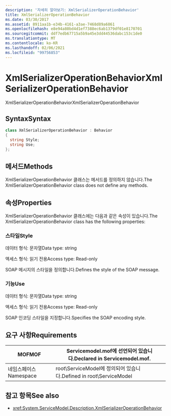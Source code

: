 ```yaml
---
description: '자세히 알아보기: XmlSerializerOperationBehavior'
title: XmlSerializerOperationBehavior
ms.date: 03/30/2017
ms.assetid: 8911aa1b-e34b-4161-a3ae-7468d89a6861
ms.openlocfilehash: e8e94a80bd4d1ef7388ec6ab1379df01e8170701
ms.sourcegitcommit: ddf7edb67715a5b9a45e3dd44536dabc153c1de0
ms.translationtype: MT
ms.contentlocale: ko-KR
ms.lasthandoff: 02/06/2021
ms.locfileid: "99756853"
---
```

# <a name="xmlserializeroperationbehavior"></a><span data-ttu-id="cf71b-103">XmlSerializerOperationBehavior</span><span class="sxs-lookup"><span data-stu-id="cf71b-103">XmlSerializerOperationBehavior</span></span>

<span data-ttu-id="cf71b-104">XmlSerializerOperationBehavior</span><span class="sxs-lookup"><span data-stu-id="cf71b-104">XmlSerializerOperationBehavior</span></span>  
  
## <a name="syntax"></a><span data-ttu-id="cf71b-105">Syntax</span><span class="sxs-lookup"><span data-stu-id="cf71b-105">Syntax</span></span>  
  
```csharp
class XmlSerializerOperationBehavior : Behavior  
{  
  string Style;  
  string Use;  
};  
```  
  
## <a name="methods"></a><span data-ttu-id="cf71b-106">메서드</span><span class="sxs-lookup"><span data-stu-id="cf71b-106">Methods</span></span>  

 <span data-ttu-id="cf71b-107">XmlSerializerOperationBehavior 클래스는 메서드를 정의하지 않습니다.</span><span class="sxs-lookup"><span data-stu-id="cf71b-107">The XmlSerializerOperationBehavior class does not define any methods.</span></span>  
  
## <a name="properties"></a><span data-ttu-id="cf71b-108">속성</span><span class="sxs-lookup"><span data-stu-id="cf71b-108">Properties</span></span>  

 <span data-ttu-id="cf71b-109">XmlSerializerOperationBehavior 클래스에는 다음과 같은 속성이 있습니다.</span><span class="sxs-lookup"><span data-stu-id="cf71b-109">The XmlSerializerOperationBehavior class has the following properties:</span></span>  
  
### <a name="style"></a><span data-ttu-id="cf71b-110">스타일</span><span class="sxs-lookup"><span data-stu-id="cf71b-110">Style</span></span>  

 <span data-ttu-id="cf71b-111">데이터 형식: 문자열</span><span class="sxs-lookup"><span data-stu-id="cf71b-111">Data type: string</span></span>  
  
 <span data-ttu-id="cf71b-112">액세스 형식: 읽기 전용</span><span class="sxs-lookup"><span data-stu-id="cf71b-112">Access type: Read-only</span></span>  
  
 <span data-ttu-id="cf71b-113">SOAP 메시지의 스타일을 정의합니다.</span><span class="sxs-lookup"><span data-stu-id="cf71b-113">Defines the style of the SOAP message.</span></span>  
  
### <a name="use"></a><span data-ttu-id="cf71b-114">기능</span><span class="sxs-lookup"><span data-stu-id="cf71b-114">Use</span></span>  

 <span data-ttu-id="cf71b-115">데이터 형식: 문자열</span><span class="sxs-lookup"><span data-stu-id="cf71b-115">Data type: string</span></span>  
  
 <span data-ttu-id="cf71b-116">액세스 형식: 읽기 전용</span><span class="sxs-lookup"><span data-stu-id="cf71b-116">Access type: Read-only</span></span>  
  
 <span data-ttu-id="cf71b-117">SOAP 인코딩 스타일을 지정합니다.</span><span class="sxs-lookup"><span data-stu-id="cf71b-117">Specifies the SOAP encoding style.</span></span>  
  
## <a name="requirements"></a><span data-ttu-id="cf71b-118">요구 사항</span><span class="sxs-lookup"><span data-stu-id="cf71b-118">Requirements</span></span>  
  
|<span data-ttu-id="cf71b-119">MOF</span><span class="sxs-lookup"><span data-stu-id="cf71b-119">MOF</span></span>|<span data-ttu-id="cf71b-120">Servicemodel.mof에 선언되어 있습니다.</span><span class="sxs-lookup"><span data-stu-id="cf71b-120">Declared in Servicemodel.mof.</span></span>|  
|---------|-----------------------------------|  
|<span data-ttu-id="cf71b-121">네임스페이스</span><span class="sxs-lookup"><span data-stu-id="cf71b-121">Namespace</span></span>|<span data-ttu-id="cf71b-122">root\ServiceModel에 정의되어 있습니다.</span><span class="sxs-lookup"><span data-stu-id="cf71b-122">Defined in root\ServiceModel</span></span>|  
  
## <a name="see-also"></a><span data-ttu-id="cf71b-123">참고 항목</span><span class="sxs-lookup"><span data-stu-id="cf71b-123">See also</span></span>

- <xref:System.ServiceModel.Description.XmlSerializerOperationBehavior>
